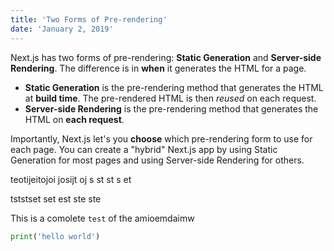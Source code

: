 ```yaml
---
title: 'Two Forms of Pre-rendering'
date: 'January 2, 2019'
---
```


Next.js has two forms of pre-rendering: **Static Generation** and **Server-side Rendering**. The difference is in **when** it generates the HTML for a page.

- **Static Generation** is the pre-rendering method that generates the HTML at **build time**. The pre-rendered HTML is then _reused_ on each request.
- **Server-side Rendering** is the pre-rendering method that generates the HTML on **each request**.

Importantly, Next.js let's you **choose** which pre-rendering form to use for each page. You can create a "hybrid" Next.js app by using Static Generation for most pages and using Server-side Rendering for others.

teotijeitojoi josijt oj s
st
st
s
et

tststset set est ste ste

This is a comolete `test` of the amioemdaimw

```py
print('hello world')
```
